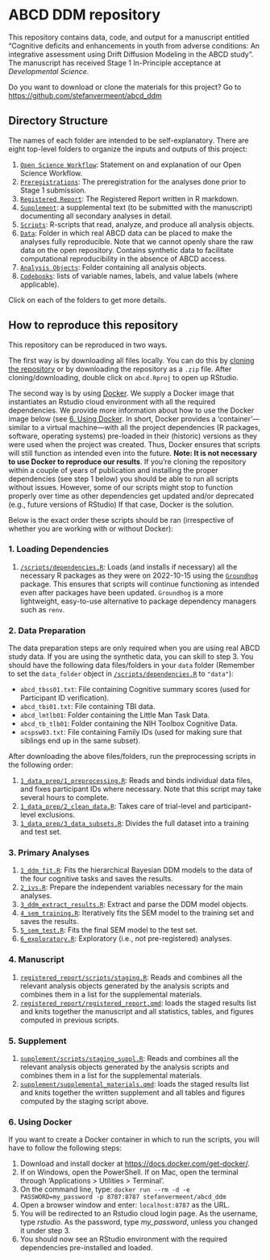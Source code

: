ABCD DDM repository
================

This repository contains data, code, and output for a manuscript
entitled “Cognitive deficits and enhancements in youth from adverse
conditions: An integrative assessment using Drift Diffusion Modeling in
the ABCD study”. The manuscript has received Stage 1 In-Principle
acceptance at *Developmental Science*.

Do you want to download or clone the materials for this project? Go to
<https://github.com/stefanvermeent/abcd_ddm>

## Directory Structure

The names of each folder are intended to be self-explanatory. There are
eight top-level folders to organize the inputs and outputs of this
project:

1.  [`Open Science Workflow`](opensci_workflow/): Statement on and
    explanation of our Open Science Workflow.
2.  [`Preregistrations`](preregistrations/): The preregistration for the
    analyses done prior to Stage 1 submission.
3.  [`Registered Report`](registered_report/): The Registered Report
    written in R markdown.
4.  [`Supplement`](supplement/): a supplemental text (to be submitted
    with the manuscript) documenting all secondary analyses in detail.
5.  [`Scripts`](scripts/): R-scripts that read, analyze, and produce all
    analysis objects.
6.  [`Data`](data/): Folder in which real ABCD data can be placed to
    make the analyses fully reproducible. Note that we cannot openly
    share the raw data on the open repository. Contains synthetic data
    to facilitate computational reproducibility in the absence of ABCD
    access.
7.  [`Analysis Objects`](analysis_objects/): Folder containing all
    analysis objects.
8.  [`Codebooks`](codebooks): lists of variable names, labels, and value
    labels (where applicable).

Click on each of the folders to get more details.

## How to reproduce this repository

This repository can be reproduced in two ways.

The first way is by downloading all files locally. You can do this by
[cloning the
repository](https://docs.github.com/en/desktop/contributing-and-collaborating-using-github-desktop/adding-and-cloning-repositories/cloning-and-forking-repositories-from-github-desktop)
or by downloading the repository as a `.zip` file. After
cloning/downloading, double click on `abcd.Rproj` to open up RStudio.

The second way is by using [Docker](https://docs.docker.com/). We supply
a Docker image that instantiates an Rstudio cloud environment with all
the required dependencies. We provide more information about how to use
the Docker image below (see [6. Using Docker](#using_docker). In short,
Docker provides a ‘container’—similar to a virtual machine—with all the
project dependencies (R packages, software, operating systems)
pre-loaded in their (historic) versions as they were used when the
project was created. Thus, Docker ensures that scripts will still
function as intended even into the future. **Note: It is not necessary
to use Docker to reproduce our results**. If you’re cloning the
repository within a couple of years of publication and installing the
proper dependencies (see step 1 below) you should be able to run all
scripts without issues. However, some of our scripts might stop to
function properly over time as other dependencies get updated and/or
deprecated (e.g., future versions of RStudio) If that case, Docker is
the solution.

Below is the exact order these scripts should be ran (irrespective of
whether you are working with or without Docker):

### 1. Loading Dependencies

1.  [`/scripts/dependencies.R`](https://github.com/stefanvermeent/abcd_ddm/blob/main/scripts/dependencies):
    Loads (and installs if necessary) all the necessary R packages as
    they were on 2022-10-15 using the
    [`Groundhog`](https://groundhogr.com/) package. This ensures that
    scripts will continue functioning as intended even after packages
    have been updated. `Groundhog` is a more lightweight, easy-to-use
    alternative to package dependency managers such as `renv`.

### 2. Data Preparation

The data preparation steps are only required when you are using real
ABCD study data. If you are using the synthetic data, you can skill to
step 3. You should have the following data files/folders in your `data`
folder (Remember to set the `data_folder` object in
[`/scripts/dependencies.R`](https://github.com/stefanvermeent/abcd_ddm/blob/main/scripts/dependencies.R)
to `"data"`):

- `abcd_tbss01.txt`: File containing Cognitive summary scores (used for
  Participant ID verification).
- `abcd_tbi01.txt`: File containing TBI data.
- `abcd_lmtlb01`: Folder containing the Little Man Task Data.
- `abcd_tb_tlb01`: Folder containing the NIH Toolbox Cognitive Data.
- `acspsw03.txt`: File containing Family IDs (used for making sure that
  siblings end up in the same subset).

After downloading the above files/folders, run the preprocessing scripts
in the following order:

1.  [`1_data_prep/1_preprocessing.R`](https://github.com/stefanvermeent/abcd_ddm/blob/main/scripts/1_data_prep/1_preprocessing.R):
    Reads and binds individual data files, and fixes participant IDs
    where necessary. Note that this script may take several hours to
    complete.
2.  [`1_data_prep/2_clean_data.R`](https://github.com/stefanvermeent/abcd_ddm/blob/main/scripts/1_data_prep/2_clean_data.R):
    Takes care of trial-level and participant-level exclusions.
3.  [`1_data_prep/3_data_subsets.R`](https://github.com/stefanvermeent/abcd_ddm/blob/main/scripts/1_data_prep/3_data_subsets.R):
    Divides the full dataset into a training and test set.

### 3. Primary Analyses

1.  [`1_ddm_fit.R`](https://github.com/stefanvermeent/abcd_ddm/blob/main/scripts/2_analyses/1_ddm_fit.R):
    Fits the hierarchical Bayesian DDM models to the data of the four
    cognitive tasks and saves the results.
2.  [`2_ivs.R`](https://github.com/stefanvermeent/abcd_ddm/blob/main/scripts/2_analyses/2_ivs.R):
    Prepare the independent variables necessary for the main analyses.
3.  [`3_ddm_extract_results.R`](https://github.com/stefanvermeent/abcd_ddm/blob/main/scripts/2_analyses/3_ddm_extract_results.R):
    Extract and parse the DDM model objects.
4.  [`4_sem_training.R`](https://github.com/stefanvermeent/abcd_ddm/blob/main/scripts/2_analyses/4_sem_training.R):
    Iteratively fits the SEM model to the training set and saves the
    results.
5.  [`5_sem_test.R`](https://github.com/stefanvermeent/abcd_ddm/blob/main/scripts/2_analyses/5_sem_test.R):
    Fits the final SEM model to the test set.
6.  [`6_exploratory.R`](https://github.com/stefanvermeent/abcd_ddm/blob/main/scripts/2_analyses/6_exploratory.R):
    Exploratory (i.e., not pre-registered) analyses.

### 4. Manuscript

1.  [`registered_report/scripts/staging.R`](https://github.com/stefanvermeent/abcd_ddm/blob/main/registered_report/scripts/staging.R):
    Reads and combines all the relevant analysis objects generated by
    the analysis scripts and combines them in a list for the
    supplemental materials.
2.  [`registered_report/registered_report.qmd`](https://github.com/stefanvermeent/abcd_ddm/blob/main/registered_report/registered_report.qmd):
    loads the staged results list and knits together the manuscript and
    all statistics, tables, and figures computed in previous scripts.

### 5. Supplement

1.  [`supplement/scripts/staging_suppl.R`](https://github.com/stefanvermeent/abcd_ddm/blob/main/supplement/scripts/staging_suppl.R):
    Reads and combines all the relevant analysis objects generated by
    the analysis scripts and combines them in a list for the
    supplemental materials.
2.  [`supplement/supplemental_materials.qmd`](https://github.com/stefanvermeent/abcd_ddm/blob/main/supplement/supplemental_materials.qmd):
    loads the staged results list and knits together the written
    supplement and all tables and figures computed by the staging script
    above.

### 6. Using Docker

If you want to create a Docker container in which to run the scripts,
you will have to follow the following steps:

1.  Download and install docker at
    <https://docs.docker.com/get-docker/>.
2.  If on Windows, open the PowerShell. If on Mac, open the terminal
    through ‘Applications \> Utilities \> Terminal’.
3.  On the command line, type:
    `docker run --rm -d -e PASSWORD=my_password -p 8787:8787 stefanvermeent/abcd_ddm`
4.  Open a browser window and enter: `localhost:8787` as the URL.
5.  You will be redirected to an Rstudio cloud login page. As the
    username, type *rstudio*. As the password, type *my_password*,
    unless you changed it under step 3.
6.  You should now see an RStudio environment with the required
    dependencies pre-installed and loaded.
